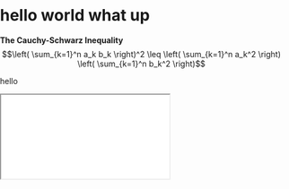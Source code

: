 <script id="MathJax-script" async src="https://cdn.jsdelivr.net/npm/mathjax@3/es5/tex-mml-chtml.js"></script>
<script src="https://cdnjs.cloudflare.com/ajax/libs/p5.js/0.7.3/p5.min.js"></script>
<style>
html, body {
  margin: 0;
  padding: 0;
}
canvas {
  display: block;
}
</style>
# hello world what up

**The Cauchy-Schwarz Inequality**\
$$\left( \sum_{k=1}^n a_k b_k \right)^2 \leq \left( \sum_{k=1}^n a_k^2 \right) \left( \sum_{k=1}^n b_k^2 \right)$$

hello
<iframe src="sketches/stars.html"></iframe>

